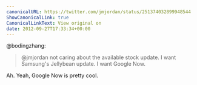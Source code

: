 ```yaml
---
canonicalURL: https://twitter.com/jmjordan/status/251374032899948544
ShowCanonicalLink: true
CanonicalLinkText: View original on
date: 2012-09-27T17:33:34+00:00
---
```

@bodingzhang:

> @jmjordan not caring about the available stock update. I want Samsung's Jellybean update. I want Google Now.

Ah. Yeah, Google Now is pretty cool.